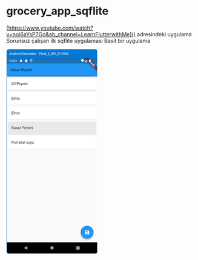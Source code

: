 # grocery_app_sqflite

[https://www.youtube.com/watch?v=noi6aYsP7Go&ab_channel=LearnFlutterwithMe]() adresindeki uygulama
Sorunsuz çalışan ilk sqflite uygulaması
Basit bir uygulama
<BR>

![img](screen_shots/img-01.png)
